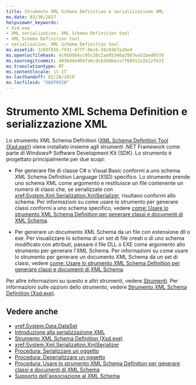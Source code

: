```yaml
---
title: Strumento XML Schema Definition e serializzazione XML
ms.date: 03/30/2017
helpviewer_keywords:
- Xsd.exe
- XML serialization, XML Schema Definition tool
- XML Schema Definition tool
- serialization, XML Schema Definition tool
ms.assetid: 3c03f855-f931-47ff-bbc6-50c0367a16e4
ms.openlocfilehash: 4c950d84cc95c20c2ae85340a2987ea51bed9570
ms.sourcegitcommit: 40364ded04fa6cdcb2b6beca7f68412e2e12f633
ms.translationtype: MT
ms.contentlocale: it-IT
ms.lasthandoff: 02/28/2019
ms.locfileid: "56979320"
---
```

# <a name="the-xml-schema-definition-tool-and-xml-serialization"></a>Strumento XML Schema Definition e serializzazione XML
Lo strumento XML Schema Definition ([XML Schema Definition Tool (Xsd.exe)](../../../docs/standard/serialization/xml-schema-definition-tool-xsd-exe.md)) viene installato insieme agli strumenti .NET Framework come parte di Windows® Software Development Kit (SDK). Lo strumento è progettato principalmente per due scopi:  
  
-   Per generare file di classe C# o Visual Basic conformi a uno schema XML Schema Definition Language (XSD) specifico. Lo strumento prende uno schema XML come argomento e restituisce un file contenente un numero di classi che, se serializzate con <xref:System.Xml.Serialization.XmlSerializer>, risultano conformi allo schema. Per informazioni su come usare lo strumento per generare classi conformi a uno schema specifico, vedere [come: Usare lo strumento XML Schema Definition per generare classi e documenti di XML Schema](../../../docs/standard/serialization/xml-schema-def-tool-gen.md).  
  
-   Per generare un documento XML Schema da un file con estensione dll o exe. Per visualizzare lo schema di un set di file creati o di uno schema modificato con attributi, passare il file DLL o EXE come argomento allo strumento per generare l'XML Schema. Per informazioni su come usare lo strumento per generare un documento XML Schema da un set di classi, vedere [come: Usare lo strumento XML Schema Definition per generare classi e documenti di XML Schema](../../../docs/standard/serialization/xml-schema-def-tool-gen.md).  
  
 Per altre informazioni su questo e altri strumenti, vedere [Strumenti](../../../docs/framework/tools/index.md). Per informazioni sulle opzioni dello strumento, vedere [Strumento XML Schema Definition (Xsd.exe)](../../../docs/standard/serialization/xml-schema-definition-tool-xsd-exe.md).  
  
## <a name="see-also"></a>Vedere anche

- <xref:System.Data.DataSet>
- [Introduzione alla serializzazione XML](../../../docs/standard/serialization/introducing-xml-serialization.md)
- [Strumento XML Schema Definition (Xsd.exe)](../../../docs/standard/serialization/xml-schema-definition-tool-xsd-exe.md)
- <xref:System.Xml.Serialization.XmlSerializer>
- [Procedura: Serializzare un oggetto](../../../docs/standard/serialization/how-to-serialize-an-object.md)
- [Procedura: Deserializzare un oggetto](../../../docs/standard/serialization/how-to-deserialize-an-object.md)
- [Procedura: Usare lo strumento XML Schema Definition per generare classi e documenti di XML Schema](../../../docs/standard/serialization/xml-schema-def-tool-gen.md)
- [Supporto dell'associazione al XML Schema](https://docs.microsoft.com/previous-versions/dotnet/netframework-4.0/sh1e66zd(v=vs.100))

